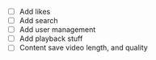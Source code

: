 - [ ] Add likes
- [ ] Add search
- [ ] Add user management
- [ ] Add playback stuff
- [ ] Content save video length, and quality